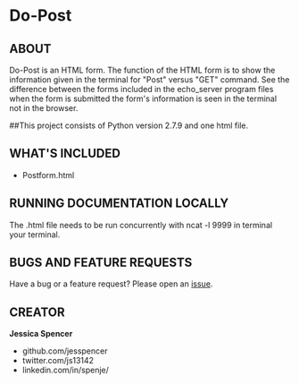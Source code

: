 # Do-Post

## ABOUT

Do-Post is an HTML form. The function of the HTML form is to show the information given in the terminal for "Post" versus "GET" command. See the difference between the forms included in the echo_server program files when the form is submitted the form's information is seen in the terminal not in the browser.

##This project consists of
Python version 2.7.9 and one html file.

## WHAT'S INCLUDED

- Postform.html 

## RUNNING DOCUMENTATION LOCALLY

The .html file needs to be run concurrently with ncat -l 9999 in terminal your terminal.

## BUGS AND FEATURE REQUESTS
Have a bug or a feature request? Please open an [issue](https://github.com/jesspencer/good-grub/issues/new).

## CREATOR
**Jessica Spencer**
- github.com/jesspencer
- twitter.com/js13142
- linkedin.com/in/spenje/
